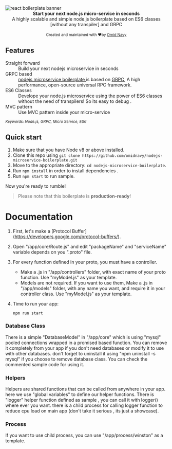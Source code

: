 <img src="http://oi68.tinypic.com/ndap21.jpg" alt="react boilerplate banner" align="center" />

<br />

<div align="center"><strong>Start your next node.js micro-service in seconds</strong></div>
<div align="center">A highly scalable and simple node.js boilerplate based on ES6 classes [without any transpiler] and GRPC </div>

<br />


<div align="center">
  <sub>Created and maintained with ❤️by <a href="http://omid.navy">Omid Navy</a></sub>
</div>

## Features

<dl>
  <dt>Straight forward</dt>
  <dd>Build your next nodejs microservice in seconds</dd>

  <dt>GRPC based</dt>
  <dd><a href="omidnavy/nodejs-microservice-boilerplate">nodejs microservice boilerplate </a> is based on <a href="grpc.io">GRPC</a>, A high performance, open-source universal RPC framework.</dd>

  <dt>ES6 Classes</dt>
  <dd>Develope your node.js microservice using the power of ES6 classes without the need of transpilers! So its easy to debug .</dd>

  <dt>MVC pattern</dt>
  <dd>Use MVC pattern inside your micro-service</dd>

</dl>

<sub><i>Keywords: Node.js, GRPC, Micro Service, ES6</i></sub>
<br/>
## Quick start

1.  Make sure that you have Node v8 or above installed.
2.  Clone this repo using `git clone https://github.com/omidnavy/nodejs-microservice-boilerplate.git`
3.  Move to the appropriate directory: `cd nodejs-microservice-boilerplate`.<br />
4.  Run `npm install` in order to install dependencies .<br />
5.  Run `npm start` to run sample.

Now you're ready to rumble!

> Please note that this boilerplate is **production-ready**!

# Documentation

1.  First, let's make a [Protocol Buffer] (https://developers.google.com/protocol-buffers/).

1.  Open "/app/core/Route.js" and edit "packageName" and "serviceName" variable depends on you ".proto" file.

1.  For every function defined in your proto, you must have a controller.
    - Make a .js in "/app/controllers" folder, with exact name of your proto function. Use "myModel.js" as your template.
    - Models are not required. If you want to use them, Make a .js in "/app/models" folder, with any name you want, and require it in your controller class. Use "myModel.js" as your template.

1.  Time to run your app:

    ```shell
    npm run start
    ```


### Database Class

There is a simple "DatabaseModel" in "/app/core" which is using "mysql" pooled connections wrapped in a promised based function. You can remove it completely from your app if you don't need databases or modify it to use with other databases. don't forget to uninstall it using "npm uninstall -s mysql" if you choose to remove database class. You can check the commented sample code for using it.

### Helpers

Helpers are shared functions that can be called from anywhere in your app. here we use "global variables" to define our helper functions.
There is "logger" helper function defined as sample , you can call it with logger() where ever you want. there is a child process for calling logger function to reduce cpu load on main app (don't take it serious , its just a showcase).

### Process

If you want to use child process, you can use "/app/process/winston" as a template.
